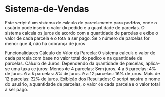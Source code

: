 # Sistema-de-Vendas
Este script é um sistema de cálculo de parcelamento para pedidos, onde o usuário pode inserir o valor do pedido e a quantidade de parcelas. O sistema calcula os juros de acordo com a quantidade de parcelas e exibe o valor de cada parcela e o total a ser pago. Se o número de parcelas for menor que 4, não há cobrança de juros


Funcionalidades
Cálculo do Valor da Parcela: O sistema calcula o valor de cada parcela com base no valor total do pedido e na quantidade de parcelas.
Cálculo de Juros: Dependendo da quantidade de parcelas, aplica-se uma taxa de juros:
Menos de 4 parcelas: Sem juros.
4 a 5 parcelas: 4% de juros.
6 a 8 parcelas: 8% de juros.
9 a 12 parcelas: 16% de juros.
Mais de 12 parcelas: 32% de juros.
Exibição dos Resultados: O script mostra o nome do usuário, a quantidade de parcelas, o valor de cada parcela e o valor total a ser pago.
